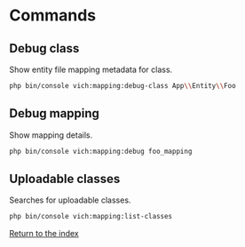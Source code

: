 # Commands

## Debug class

Show entity file mapping metadata for class.

```bash
php bin/console vich:mapping:debug-class App\\Entity\\Foo
```

## Debug mapping

Show mapping details.

```bash
php bin/console vich:mapping:debug foo_mapping
```

## Uploadable classes

Searches for uploadable classes.

```bash
php bin/console vich:mapping:list-classes
```

[Return to the index](index.md)
